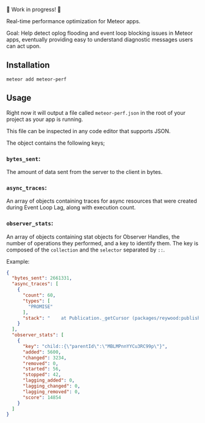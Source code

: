 :construction: Work in progress! :construction:

Real-time performance optimization for Meteor apps.

Goal: Help detect oplog flooding and event loop blocking issues in Meteor apps, eventually providing easy to understand diagnostic messages users can act upon.

## Installation

```shell
meteor add meteor-perf
```

## Usage

Right now it will output a file called `meteor-perf.json` in the root of your project as your app is running.

This file can be inspected in any code editor that supports JSON.

The object contains the following keys;

### `bytes_sent`:

The amount of data sent from the server to the client in bytes.

### `async_traces`:

An array of objects containing traces for async resources that were created during Event Loop Lag, along with execution count.

### `observer_stats`:

An array of objects containing stat objects for Observer Handles,
the number of operations they performed, and a key to identify them.
The key is composed of the `collection` and the `selector` separated by `::`.

Example:

```json
{
  "bytes_sent": 2661331,
  "async_traces": [
    {
      "count": 60,
      "types": [
        "PROMISE"
      ],
      "stack": "    at Publication._getCursor (packages/reywood:publish-composite/lib/publication.js:95:36)\n    at Publication.publish (packages/reywood:publish-composite/lib/publication.js:26:30)\n    at packages/reywood:publish-composite/lib/publication.js:110:17\n    at Array.map (<anonymous>)\n    at Publication._publishChildrenOf (packages/reywood:publish-composite/lib/publication.js:106:32)\n    at Publication._handleAddedAsync (packages/reywood:publish-composite/lib/publication.js:77:18)\n    at packages/reywood:publish-composite/lib/publication.js:38:16\n    at new Promise (<anonymous>)\n    at packages/reywood:publish-composite/lib/publication.js:36:30\n    at packages/meteor.js:1399:24"
    }
  ],
  "observer_stats": [
    {
      "key": "child::{\"parentId\":\"MBLMPnnYYCu3RC99p\"}",
      "added": 5600,
      "changed": 3234,
      "removed": 0,
      "started": 56,
      "stopped": 42,
      "lagging_added": 0,
      "lagging_changed": 0,
      "lagging_removed": 0,
      "score": 14854
    }
  ]
}
```